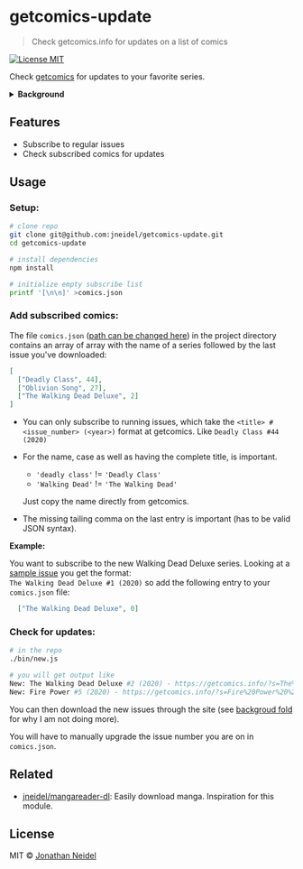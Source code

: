 # getcomics-update

> Check getcomics.info for updates on a list of comics

[![License MIT](https://img.shields.io/badge/license-MIT-green.svg?style=flat-square)](https://github.com/jneidel/getcomics-dl/blob/master/license)

Check [getcomics](https://getcomics.info) for updates to your favorite series.

<details>
<summary><strong>Background</strong></summary>

Originally intended as a complete getcomics downloader, [but due to a few problems](https://github.com/jneidel/getcomics-dl/tree/f78e7934e74296e81384de30f4a6427ce0c4149c#readme) it's not possible right now.

</details>

## Features

- Subscribe to regular issues
- Check subscribed comics for updates

## Usage

### Setup:

```bash
# clone repo
git clone git@github.com:jneidel/getcomics-update.git
cd getcomics-update

# install dependencies
npm install

# initialize empty subscribe list
printf '[\n\n]' >comics.json
```

### Add subscribed comics:

The file `comics.json` ([path can be changed here](bin/new.js)) in the project
directory contains an array of array with the name of a series followed by the
last issue you've downloaded:

```json
[
  ["Deadly Class", 44],
  ["Oblivion Song", 27],
  ["The Walking Dead Deluxe", 2]
]
```

- You can only subscribe to running issues, which take the
`<title> #<issue_number> (<year>)` format at getcomics.
Like `Deadly Class #44 (2020)`

- For the name, case as well as having the complete title, is important.
  - `'deadly class'` != `'Deadly Class'`
  - `'Walking Dead'` != `'The Walking Dead'`

  Just copy the name directly from getcomics.

- The missing tailing comma on the last entry is important (has to be valid JSON
syntax).

**Example:**

You want to subscribe to the new Walking Dead Deluxe series. Looking at a [sample
issue](https://getcomics.info/other-comics/the-walking-dead-deluxe-1-2020/) you
get the format: <br> `The Walking Dead Deluxe #1 (2020)` so add the following entry to your `comics.json` file:

```json
  ["The Walking Dead Deluxe", 0]
```

### Check for updates:

```sh
# in the repo
./bin/new.js

# you will get output like
New: The Walking Dead Deluxe #2 (2020) - https://getcomics.info/?s=The%20Walking%20Dead%20Deluxe%20%232%20(2020)
New: Fire Power #5 (2020) - https://getcomics.info/?s=Fire%20Power%20%235%20(2020)
```

You can then download the new issues through the site (see [backgroud
fold](#getcomics-update) for why I am not doing more).

You will have to manually upgrade the issue number you are on in `comics.json`.

## Related

- [jneidel/mangareader-dl](https://github.com/jneidel/mangareader-dl): Easily download manga. Inspiration for this module.

## License

MIT © [Jonathan Neidel](https://jneidel.com)

